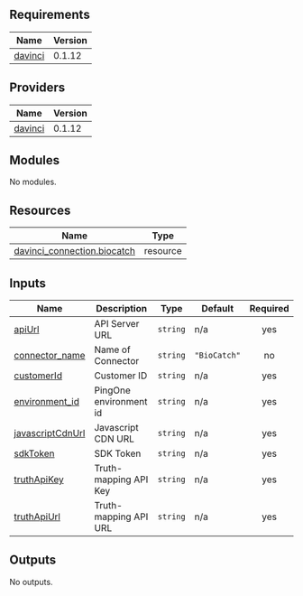 <!-- BEGIN_TF_DOCS -->
## Requirements

| Name | Version |
|------|---------|
| <a name="requirement_davinci"></a> [davinci](#requirement\_davinci) | 0.1.12 |

## Providers

| Name | Version |
|------|---------|
| <a name="provider_davinci"></a> [davinci](#provider\_davinci) | 0.1.12 |

## Modules

No modules.

## Resources

| Name | Type |
|------|------|
| [davinci_connection.biocatch](https://registry.terraform.io/providers/pingidentity/davinci/0.1.12/docs/resources/connection) | resource |

## Inputs

| Name | Description | Type | Default | Required |
|------|-------------|------|---------|:--------:|
| <a name="input_apiUrl"></a> [apiUrl](#input\_apiUrl) | API Server URL | `string` | n/a | yes |
| <a name="input_connector_name"></a> [connector\_name](#input\_connector\_name) | Name of Connector | `string` | `"BioCatch"` | no |
| <a name="input_customerId"></a> [customerId](#input\_customerId) | Customer ID | `string` | n/a | yes |
| <a name="input_environment_id"></a> [environment\_id](#input\_environment\_id) | PingOne environment id | `string` | n/a | yes |
| <a name="input_javascriptCdnUrl"></a> [javascriptCdnUrl](#input\_javascriptCdnUrl) | Javascript CDN URL | `string` | n/a | yes |
| <a name="input_sdkToken"></a> [sdkToken](#input\_sdkToken) | SDK Token | `string` | n/a | yes |
| <a name="input_truthApiKey"></a> [truthApiKey](#input\_truthApiKey) | Truth-mapping API Key | `string` | n/a | yes |
| <a name="input_truthApiUrl"></a> [truthApiUrl](#input\_truthApiUrl) | Truth-mapping API URL | `string` | n/a | yes |

## Outputs

No outputs.
<!-- END_TF_DOCS -->